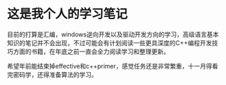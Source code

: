 # 这是我个人的学习笔记

目前的打算是汇编，windows逆向开发以及驱动开发方向的学习，高级语言基本知识的笔记并不会出现，不过可能会有计划阅读一些更具深度的C++编程开发技巧方面的书籍，在年底之前一直会全力阅读学习和整理更新。

希望年前能结束掉effective和c++primer，感觉任务还是非常繁重，十一月得看完密码学，还得准备算法的学习。
